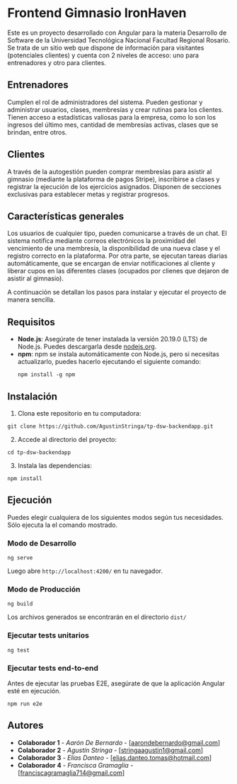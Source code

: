 # Frontend Gimnasio IronHaven

Este es un proyecto desarrollado con Angular para la materia Desarrollo de Software de la Universidad Tecnológica Nacional Facultad Regional Rosario.
Se trata de un sitio web que dispone de información para visitantes (potenciales clientes) y cuenta con 2 niveles de acceso: uno para entrenadores y otro para clientes.

## Entrenadores

Cumplen el rol de administradores del sistema. Pueden gestionar y administrar usuarios, clases, membresías y crear rutinas para los clientes. Tienen acceso a estadísticas valiosas para la empresa, como lo son los ingresos del último mes, cantidad de membresías activas, clases que se brindan, entre otros.

## Clientes

A través de la autogestión pueden comprar membresías para asistir al gimnasio (mediante la plataforma de pagos Stripe), inscribirse a clases y registrar la ejecución de los ejercicios asignados. Disponen de secciones exclusivas para establecer metas y registrar progresos.

## Características generales

Los usuarios de cualquier tipo, pueden comunicarse a través de un chat. El sistema notifica mediante correos electrónicos la proximidad del vencimiento de una membresía, la disponibilidad de una nueva clase y el registro correcto en la plataforma. Por otra parte, se ejecutan tareas diarias automáticamente, que se encargan de enviar notificaciones al cliente y liberar cupos en las diferentes clases (ocupados por clienes que dejaron de asistir al gimnasio).

A continuación se detallan los pasos para instalar y ejecutar el proyecto de manera sencilla.

## Requisitos

- **Node.js**: Asegúrate de tener instalada la versión 20.19.0 (LTS) de Node.js. Puedes descargarla desde [nodejs.org](https://nodejs.org/).
- **npm**: npm se instala automáticamente con Node.js, pero si necesitas actualizarlo, puedes hacerlo ejecutando el siguiente comando:
  ```
  npm install -g npm
  ```

## Instalación

1. Clona este repositorio en tu computadora:

```
git clone https://github.com/AgustinStringa/tp-dsw-backendapp.git
```

2. Accede al directorio del proyecto:

```
cd tp-dsw-backendapp
```

3. Instala las dependencias:

```
npm install
```

## Ejecución

Puedes elegir cualquiera de los siguientes modos según tus necesidades. Sólo ejecuta la el comando mostrado.

### Modo de Desarrollo

```
ng serve
```

Luego abre `http://localhost:4200/` en tu navegador.

### Modo de Producción

```
ng build
```

Los archivos generados se encontrarán en el directorio `dist/`

### Ejecutar tests unitarios

```
ng test
```

### Ejecutar tests end-to-end

Antes de ejecutar las pruebas E2E, asegúrate de que la aplicación Angular esté en ejecución.

```
npm run e2e
```

## Autores

- **Colaborador 1** - _Aarón De Bernardo_ - [aarondebernardo@gmail.com]
- **Colaborador 2** - _Agustín Stringa_ - [stringaagustin1@gmail.com]
- **Colaborador 3** - _Elías Danteo_ - [elias.danteo.tomas@hotmail.com]
- **Colaborador 4** - _Francisca Gramaglia_ - [franciscagramaglia714@gmail.com]
